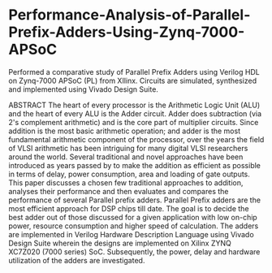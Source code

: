 # Performance-Analysis-of-Parallel-Prefix-Adders-Using-Zynq-7000-APSoC
Performed a comparative study of Parallel Prefix Adders using Verilog HDL on Zynq-7000 APSoC (PL) from XIlinx. Circuits are simulated, synthesized and implemented using Vivado Design Suite. 

ABSTRACT
The heart of every processor is the Arithmetic Logic Unit (ALU) and the heart of every ALU is the Adder circuit. Adder does subtraction (via 2's complement arithmetic) and is the core part of multiplier circuits. Since addition is the most basic arithmetic operation; and adder is the most fundamental arithmetic component of the processor, over the years the field of VLSI arithmetic has been intriguing for many digital VLSI researchers around the world. Several traditional and novel approaches have been introduced as years passed by to make the addition as efficient as possible in terms of delay, power consumption, area and loading of gate outputs. This paper discusses a chosen few traditional approaches to addition, analyses their performance and then evaluates and compares the performance of several Parallel prefix adders. Parallel Prefix adders are the most efficient approach for DSP chips till date. The goal is to decide the best adder out of those discussed for a given application with low on-chip power, resource consumption and higher speed of calculation. The adders are implemented in Verilog Hardware Description Language using Vivado Design Suite wherein the designs are implemented on Xilinx ZYNQ XC7Z020 (7000 series) SoC. Subsequently, the power, delay and hardware utilization of the adders are investigated.
